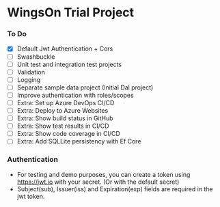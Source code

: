 # WingsOn Trial Project

### To Do

- [x] Default Jwt Authentication + Cors
- [ ] Swashbuckle
- [ ] Unit test and integration test projects
- [ ] Validation 
- [ ] Logging
- [ ] Separate sample data project (Initial Dal project)
- [ ] Improve authentication with roles/scopes
- [ ] Extra: Set up Azure DevOps CI/CD
- [ ] Extra: Deploy to Azure Websites
- [ ] Extra: Show build status in GitHub
- [ ] Extra: Show test results in CI/CD
- [ ] Extra: Show code coverage in CI/CD
- [ ] Extra: Add SQLLite persistency with Ef Core 

### Authentication

* For testing and demo purposes, you can create a token using <https://jwt.io> with your secret. (Or with the default secret)
* Subject(sub), Issuer(iss) and Expiration(exp) fields are required in the jwt token.
